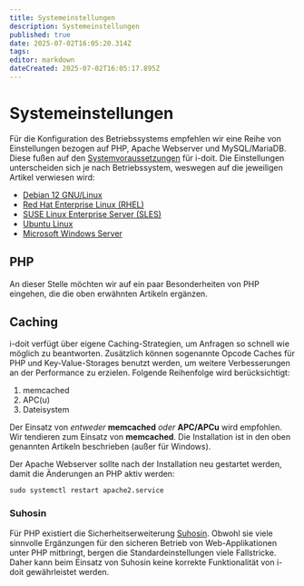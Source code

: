 ```yaml
---
title: Systemeinstellungen
description: Systemeinstellungen
published: true
date: 2025-07-02T16:05:20.314Z
tags: 
editor: markdown
dateCreated: 2025-07-02T16:05:17.895Z
---
```


# Systemeinstellungen

Für die Konfiguration des Betriebssystems empfehlen wir eine Reihe von Einstellungen bezogen auf PHP, Apache Webserver und MySQL/MariaDB. Diese fußen auf den [Systemvoraussetzungen](../systemvoraussetzungen.md) für i-doit. Die Einstellungen unterscheiden sich je nach Betriebssystem, weswegen auf die jeweiligen Artikel verwiesen wird:

*   [Debian 12 GNU/Linux](debian/index.md)
*   [Red Hat Enterprise Linux (RHEL)](red-hat-enterprise-linux/index.md)
*   [SUSE Linux Enterprise Server (SLES)](suse/index.md)
*   [Ubuntu Linux](ubuntu/index.md)
*   [Microsoft Windows Server](microsoft-windows-server/index.md)

## PHP

An dieser Stelle möchten wir auf ein paar Besonderheiten von PHP eingehen, die die oben erwähnten Artikeln ergänzen.

## Caching

i-doit verfügt über eigene Caching-Strategien, um Anfragen so schnell wie möglich zu beantworten. Zusätzlich können sogenannte Opcode Caches für PHP und Key-Value-Storages benutzt werden, um weitere Verbesserungen an der Performance zu erzielen. Folgende Reihenfolge wird berücksichtigt:

1. memcached
2. APC(u)
3. Dateisystem

Der Einsatz von _entweder_ **memcached** _oder_ **APC/APCu** wird empfohlen. Wir tendieren zum Einsatz von **memcached**. Die Installation ist in den oben genannten Artikeln beschrieben (außer für Windows).

Der Apache Webserver sollte nach der Installation neu gestartet werden, damit die Änderungen an PHP aktiv werden:

```shell
sudo systemctl restart apache2.service
```

### Suhosin

Für PHP existiert die Sicherheitserweiterung [Suhosin](https://suhosin.org/). Obwohl sie viele sinnvolle Ergänzungen für den sicheren Betrieb von Web-Applikationen unter PHP mitbringt, bergen die Standardeinstellungen viele Fallstricke. Daher kann beim Einsatz von Suhosin keine korrekte Funktionalität von i-doit gewährleistet werden.
